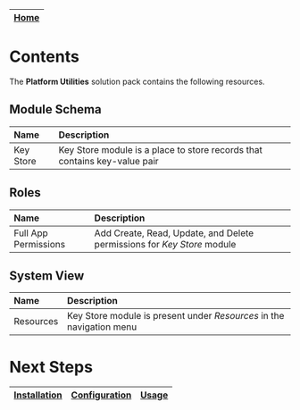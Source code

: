 | [Home](../README.md) |
| -------------------------------------------- |

# Contents

The **Platform Utilities** solution pack contains the following resources.

## Module Schema

| Name      | Description                                                               |
|:----------|:--------------------------------------------------------------------------|
| Key Store | Key Store module is a place to store records that contains key-value pair |

## Roles

| Name                 | Description                                                             |
|:---------------------|:------------------------------------------------------------------------|
| Full App Permissions | Add Create, Read, Update, and Delete permissions for *Key Store* module |


## System View

| Name      | Description                                                          |
|:----------|:---------------------------------------------------------------------|
| Resources | Key Store module is present under *Resources* in the navigation menu |

# Next Steps

| [Installation](./setup.md#installation) | [Configuration](./setup.md#configuration) | [Usage](./usage.md) |
|-----------------------------------------|-------------------------------------------|---------------------|